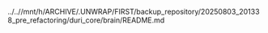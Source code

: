 ../..//mnt/h/ARCHIVE/.UNWRAP/FIRST/backup_repository/20250803_201338_pre_refactoring/duri_core/brain/README.md